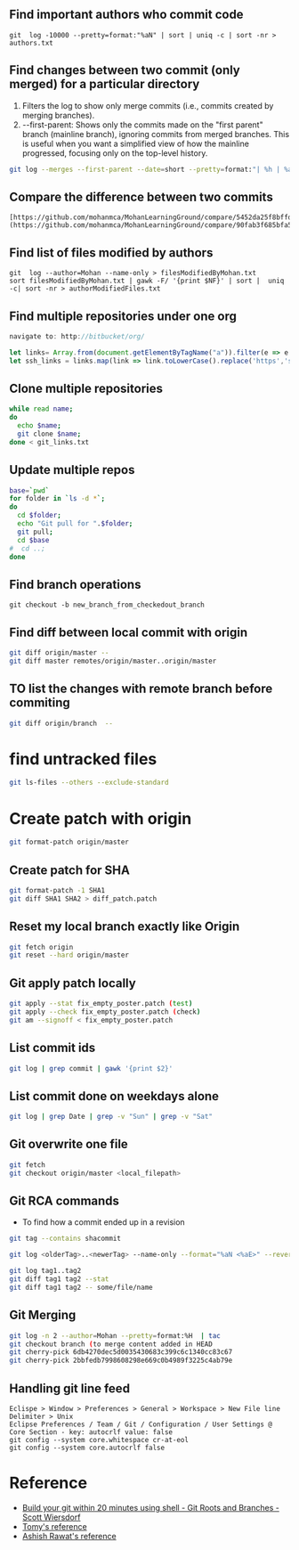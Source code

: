 ## Find important authors who commit code
```
git  log -10000 --pretty=format:"%aN" | sort | uniq -c | sort -nr > authors.txt
```

## Find changes between two commit (only merged) for a particular directory
1. Filters the log to show only merge commits (i.e., commits created by merging branches).
2. --first-parent: Shows only the commits made on the "first parent" branch (mainline branch), ignoring commits from merged branches. This is useful when you want a simplified view of how the mainline progressed, focusing only on the top-level history.
```bash
git log --merges --first-parent --date=short --pretty=format:"| %h | %ad | %<(22,trunc)%an | %<(70,trunc)%b |" f0e25515431ec72de90e87995ca204cbf8baec17..95c73df718b46331e9512bd5005c45c8ca60dd8a service-gateway/
```

## Compare the difference between two commits
```
[https://github.com/mohanmca/MohanLearningGround/compare/5452da25f8bffd93de34fda4ce0c1929f53de83b...89d46bfdb0637b6be6bb4bea1a728d8a3800d99e](https://github.com/mohanmca/MohanLearningGround/compare/90fab3f685bfa56bde79d37b1d336b896f5f6d64...6f5b7f9ec1a7759fe378f72f84e33d3f1524881e)
```

## Find list of files modified by authors

```
git  log --author=Mohan --name-only > filesModifiedByMohan.txt
sort filesModifiedByMohan.txt | gawk -F/ '{print $NF}' | sort |  uniq -c| sort -nr > authorModifiedFiles.txt
```


## Find multiple repositories under one org

```javascript
navigate to: http://bitbucket/org/

let links= Array.from(document.getElementByTagName("a")).filter(e => e.hasAttribute("data-repository-id")).map(link => link.href)
let ssh_links = links.map(link => link.toLowerCase().replace('https','ssh').replace('bitbucket)
```


## Clone multiple repositories

```bash
while read name;
do 
  echo $name;
  git clone $name;
done < git_links.txt
```

## Update multiple repos

```bash
base=`pwd`
for folder in `ls -d *`;
do 
  cd $folder;
  echo "Git pull for ".$folder;
  git pull;
  cd $base
#  cd ..;
done
```


## Find branch operations

```
git checkout -b new_branch_from_checkedout_branch
```

## Find diff between local commit with origin

```bash
git diff origin/master --
git diff master remotes/origin/master..origin/master
```

## TO list the changes with remote branch before commiting

```bash
git diff origin/branch  --
```


# find untracked files

```bash
git ls-files --others --exclude-standard
```

# Create patch with origin
```bash
git format-patch origin/master
```

## Create patch for SHA
```bash
git format-patch -1 SHA1
git diff SHA1 SHA2 > diff_patch.patch
```

## Reset my local branch exactly like Origin

```bash
git fetch origin
git reset --hard origin/master
```
## Git apply patch locally

```bash
git apply --stat fix_empty_poster.patch (test)
git apply --check fix_empty_poster.patch (check)
git am --signoff < fix_empty_poster.patch
```

## List commit ids 

```bash
git log | grep commit | gawk '{print $2}'
```

## List commit done on weekdays alone

```bash
git log | grep Date | grep -v "Sun" | grep -v "Sat"
```

## Git overwrite one file

```bash
git fetch
git checkout origin/master <local_filepath>
```

## Git RCA commands

* To find how a commit ended up in a revision
```bash
git tag --contains shacommit

git log <olderTag>..<newerTag> --name-only --format="%aN <%aE>" --reverse

git log tag1..tag2
git diff tag1 tag2 --stat
git diff tag1 tag2 -- some/file/name
```

## Git Merging

```bash
git log -n 2 --author=Mohan --pretty=format:%H  | tac
git checkout branch (to merge content added in HEAD
git cherry-pick 6db4270dec5d0035430683c399c6c1340cc83c67
git cherry-pick 2bbfedb7998608298e669c0b4989f3225c4ab79e
```


## Handling git line feed

```
Eclispe > Window > Preferences > General > Workspace > New File line Delimiter > Unix
Eclipse Preferences / Team / Git / Configuration / User Settings @ Core Section - key: autocrlf value: false
git config --system core.whitespace cr-at-eol
git config --system core.autocrlf false
```

# Reference
* [Build your git within 20 minutes using shell - Git Roots and Branches - Scott Wiersdorf](https://www.youtube.com/watch?v=qq_s2Hh--aQ)
* [Tomy's reference](https://gist.github.com/mohanmca/d405dd27fdfa92b51975)
* [Ashish Rawat's reference](https://gist.github.com/eashish93/3eca6a90fef1ea6e586b7ec211ff72a5)


